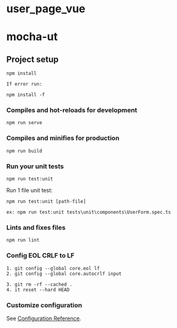# user_page_vue

# mocha-ut

## Project setup

```
npm install

If error run:

npm install -f
```

### Compiles and hot-reloads for development

```
npm run serve
```

### Compiles and minifies for production

```
npm run build
```

### Run your unit tests

```
npm run test:unit
```

Run 1 file unit test:

```
npm run test:unit [path-file]

ex: npm run test:unit tests\unit\components\UserForm.spec.ts
```

### Lints and fixes files

```
npm run lint
```

### Config EOL CRLF to LF

```
1. git config --global core.eol lf
2. git config --global core.autocrlf input

3. git rm -rf --cached .
4. it reset --hard HEAD
```

### Customize configuration

See [Configuration Reference](https://cli.vuejs.org/config/).
